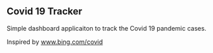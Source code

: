 ## Covid 19 Tracker

Simple dashboard applicaiton to track the Covid 19 pandemic cases.

Inspired by www.bing.com/covid
